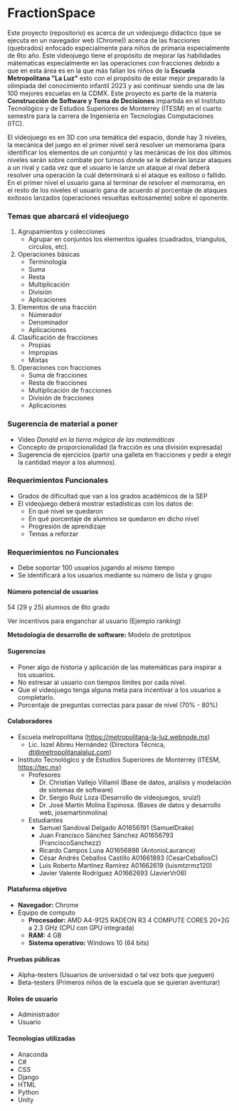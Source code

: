 # FractionSpace
Este proyecto (repositorio) es acerca de un videojuego didactico (que se ejecuta en un navegador web (Chrome)) acerca de las fracciones (quebrados) enfocado especialmente para niños de primaria especialmente de 6to año. Este videojuego tiene el propósito de mejorar las habilidades mátematicas especialmente en las operaciones con fracciones debido a que en esta área es en la que más fallan los niños de la **Escuela Metropolitana "La Luz"** esto con el propósito de estar mejor preparado la olimpiada del conocimiento infantil 2023 y así continuar siendo una de las 100 mejores escuelas en la CDMX. Este proyecto es parte de la materia **Construcción de Software y Toma de Decisiones** impartida en el Instituto Tecnológico y de Estudios Superiores de Monterrey (ITESM) en el cuarto semestre para la carrera de Ingenieria en Tecnologías Computaciones (ITC).

El videojuego es en 3D con una temática del espacio, donde hay 3 niveles, la mecánica del juego en el primer nivel será resolver un memorama (para identificar los elementos de un conjunto) y las mecánicas de los dos últimos niveles serán sobre combate por turnos donde se le deberán lanzar ataques a un rival y cada vez que el usuario le lanze un ataque al rival deberá resolver una operación la cuál determinará si el ataque es exitoso o fallido. En el primer nivel el usuario gana al terminar de resolver el memorama, en el resto de los niveles el usuario gana de acuerdo al porcentaje de ataques exitosos lanzados (operaciones resueltas exitosamente) sobre el oponente.  

### Temas que abarcará el videojuego
1. Agrupamientos y colecciones
	- Agrupar en conjuntos los elementos iguales (cuadrados, triangulos, circulos, etc).
2. Operaciones básicas
	- Terminología
	- Suma 
	- Resta
	- Multiplicación
	- División
	- Aplicaciones
3. Elementos de una fracción
	- Númerador
	- Denominador
	- Aplicaciones
4. Clasificación de fracciones
	- Propias 
	- Impropias
	- Mixtas
5. Operaciones con fracciones
	- Suma de fracciones  
	- Resta de fracciones
	- Multiplicación de fracciones 
	- División de fracciones
	- Aplicaciones

### Sugerencia de material a poner
- Video *Donald en la tierra mágica de las matemáticas*
- Concepto de proporcionalidad (la fracción es una división expresada)
- Sugerencia de ejercicios (partir una galleta en fracciones y pedir a elegir la cantidad mayor a los alumnos). 


### Requerimientos Funcionales
- Grados de dificultad que van a los grados académicos de la SEP
- El videojuego deberá mostrar estadísticas con los datos de:
	- En qué nivel se quedaron
	- En qué porcentaje de alumnos se quedaron en dicho nivel
	- Progresión de aprendizaje 
	- Temas a reforzar

### Requerimientos no Funcionales
- Debe soportar 100 usuarios jugando al mismo tiempo 
- Se identificará a los usuarios mediante su número de lista y grupo 


#### Número potencial de usuarios
54 (29 y 25) alumnos de 6to grado

Ver incentivos para enganchar al usuario (Ejemplo ranking)

**Metodología de desarrollo de software:** Modelo de prototipos

#### Sugerencias
- Poner algo de historia y aplicación de las matemáticas para inspirar a los usuarios.
- No estresar al usuario con tiempos límites por cada nivel.
- Que el videojuego tenga alguna meta para incentivar a los usuarios a completarlo.
- Porcentaje de preguntas correctas para pasar de nivel (70% - 80%)

#### Colaboradores
- Escuela metropolitana (https://metropolitana-la-luz.webnode.mx)
	- Lic. Iszel Abreu Hernández                	(Directora Técnica, dt@metropolitanalaluz.com)
- Instituto Tecnológico y de Estudios Superiores de Monterrey (ITESM, https://tec.mx)
	- Profesores
		- Dr. Christian Vallejo Villamil    	(Base de datos, análisis y modelación de sistemas de software)
		- Dr. Sergio Ruiz Loza 		    	(Desarrollo de videojuegos, sruizl)
		- Dr. José Martín Molina Espinosa.  	(Bases de datos y desarrollo web, josemartinmolina)
	- Estudiantes
		- Samuel Sandoval Delgado		A01656191 	(SamuelDrake)
	   	- Juan Francisco Sánchez Sánchez	A01656793	(FranciscoSanchezz)
		- Ricardo Campos Luna 			A01656898	(AntonioLaurance)
		- César Andrés Ceballos Castillo	A01661893	(CesarCeballosC)
		- Luis Roberto Martínez Ramírez		A01662619	(luismtzrmz120)
		- Javier Valente Rodríguez		A01662693	(JavierVr06)
		

#### Plataforma objetivo 
- **Navegador:** Chrome 
- Equipo de computo
	- **Procesador:** AMD A4-9125 RADEON R3 4 COMPUTE CORES 20+2G a 2.3 GHz (CPU con GPU integrada)
	- **RAM:** 4 GB 
	- **Sistema operativo:** Windows 10 (64 bits)

#### Pruebas públicas 
- Alpha-testers (Usuarios de universidad o tal vez bots que jueguen)
- Beta-testers (Primeros niños de la escuela que se quieran aventurar)

#### Roles de usuario 
- Administrador
- Usuario

#### Tecnologías utilizadas
- Anaconda
- C#
- CSS
- Django 
- HTML
- Python 
- Unity
